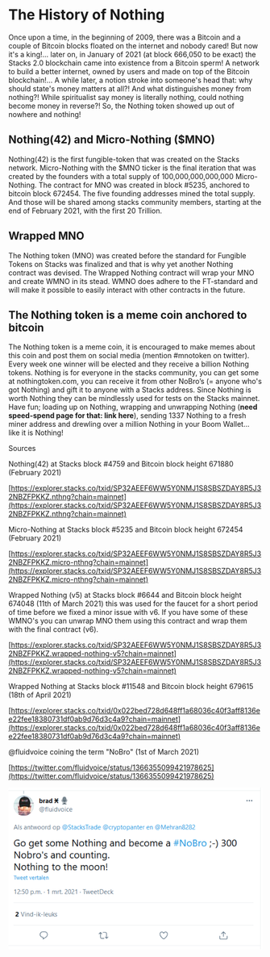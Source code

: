 # The History of Nothing
Once upon a time, in the beginning of 2009, there was a Bitcoin and a couple of Bitcoin blocks floated on the internet and nobody cared! But now it's a king!... later on, in January of 2021 (at block 666,050 to be exact) the Stacks 2.0 blockchain came into existence from a Bitcoin sperm! A network to build a better internet, owned by users and made on top of the Bitcoin blockchain!... A while later, a notion stroke into someone's head that: why should state's money matters at all?! And what distinguishes money from nothing?! While spiritualist say money is literally nothing, could nothing become money in reverse?!
So, the Nothing token showed up out of nowhere and nothing! 

## Nothing(42) and Micro-Nothing ($MNO)

Nothing(42) is the first fungible-token that was created on the Stacks network. Micro-Nothing with the $MNO ticker is the final iteration that was created by the founders with a total supply of 100,000,000,000,000 Micro-Nothing. The contract for MNO was created in block #5235, anchored to bitcoin block 672454. The five founding addresses mined the total supply. And those will be shared among stacks community members, starting at the end of February 2021, with the first 20 Trillion.

## Wrapped MNO

The Nothing token (MNO) was created before the standard for Fungible Tokens on Stacks was finalized and that is why yet another Nothing contract was devised. The Wrapped Nothing contract will wrap your MNO and create WMNO in its stead. WMNO does adhere to the FT-standard and will make it possible to easily interact with other contracts in the future. 

## The Nothing token is a meme coin anchored to bitcoin

The Nothing token is a meme coin, it is encouraged to make memes about this coin and post them on social media (mention #mnotoken on twitter). Every week one winner will be elected and they receive a billion Nothing tokens. Nothing is for everyone in the stacks community, you can get some at nothingtoken.com, you can receive it from other NoBro’s (= anyone who's got Nothing) and gift it to anyone with a Stacks address. Since Nothing is worth Nothing they can be mindlessly used for tests on the Stacks mainnet. Have fun; loading up on Nothing, wrapping and unwrapping Nothing (**need speed-spend page for that: link here**), sending 1337 Nothing to a fresh miner address and drewling over a million Nothing in your Boom Wallet... like it is Nothing!

Sources

Nothing(42) at Stacks block #4759 and Bitcoin block height 671880 (February 2021)

[https://explorer.stacks.co/txid/SP32AEEF6WW5Y0NMJ1S8SBSZDAY8R5J32NBZFPKKZ.nthng?chain=mainnet](https://explorer.stacks.co/txid/SP32AEEF6WW5Y0NMJ1S8SBSZDAY8R5J32NBZFPKKZ.nthng?chain=mainnet)

Micro-Nothing at Stacks block #5235 and Bitcoin block height 672454 (February 2021)

[https://explorer.stacks.co/txid/SP32AEEF6WW5Y0NMJ1S8SBSZDAY8R5J32NBZFPKKZ.micro-nthng?chain=mainnet](https://explorer.stacks.co/txid/SP32AEEF6WW5Y0NMJ1S8SBSZDAY8R5J32NBZFPKKZ.micro-nthng?chain=mainnet)

Wrapped Nothing (v5) at Stacks block #6644 and Bitcoin block height 674048 (11th of March 2021) this was used for the faucet for a short period of time before we fixed a minor issue with v6. If you have some of these WMNO's you can unwrap MNO them using this contract and wrap them with the final contract (v6).

[https://explorer.stacks.co/txid/SP32AEEF6WW5Y0NMJ1S8SBSZDAY8R5J32NBZFPKKZ.wrapped-nothing-v5?chain=mainnet](https://explorer.stacks.co/txid/SP32AEEF6WW5Y0NMJ1S8SBSZDAY8R5J32NBZFPKKZ.wrapped-nothing-v5?chain=mainnet)

Wrapped Nothing at Stacks block #11548 and Bitcoin block height 679615 (18th of April 2021)

[https://explorer.stacks.co/txid/0x022bed728d648ff1a68036c40f3aff8136ee22fee18380731df0ab9d76d3c4a9?chain=mainnet](https://explorer.stacks.co/txid/0x022bed728d648ff1a68036c40f3aff8136ee22fee18380731df0ab9d76d3c4a9?chain=mainnet)

@fluidvoice coining the term "NoBro" (1st of March 2021)

[https://twitter.com/fluidvoice/status/1366355099421978625](https://twitter.com/fluidvoice/status/1366355099421978625)

![The%20History%20of%20Nothing%20755829582e4c4554a2c8c8b9246db9c9/image1.png](The%20History%20of%20Nothing%20755829582e4c4554a2c8c8b9246db9c9/image1.png)
